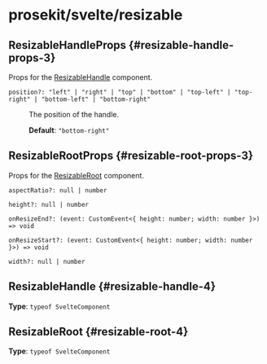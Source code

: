 # prosekit/svelte/resizable

## ResizableHandleProps {#resizable-handle-props-3}

Props for the [ResizableHandle](resizable.md#resizable-handle-4) component.

<dl>

<dt>

`position?: "left" | "right" | "top" | "bottom" | "top-left" | "top-right" | "bottom-left" | "bottom-right"`

</dt>

<dd>

The position of the handle.

**Default**: `"bottom-right"`

</dd>

</dl>

## ResizableRootProps {#resizable-root-props-3}

Props for the [ResizableRoot](resizable.md#resizable-root-4) component.

<dl>

<dt>

`aspectRatio?: null | number`

</dt>

<dd>

</dd>

<dt>

`height?: null | number`

</dt>

<dd>

</dd>

<dt>

`onResizeEnd?: (event: CustomEvent<{ height: number; width: number }>) => void`

</dt>

<dd>

</dd>

<dt>

`onResizeStart?: (event: CustomEvent<{ height: number; width: number }>) => void`

</dt>

<dd>

</dd>

<dt>

`width?: null | number`

</dt>

<dd>

</dd>

</dl>

## ResizableHandle {#resizable-handle-4}

**Type**: `typeof SvelteComponent`

## ResizableRoot {#resizable-root-4}

**Type**: `typeof SvelteComponent`
